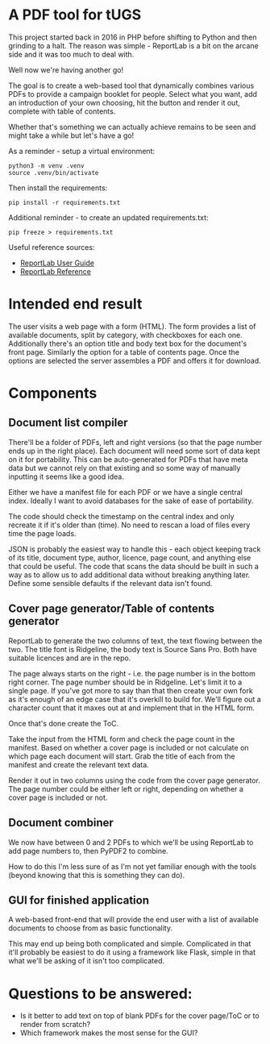 # A PDF tool for tUGS

This project started back in 2016 in PHP before shifting to Python and then grinding to a halt.
The reason was simple - ReportLab is a bit on the arcane side and it was too much to deal with.

Well now we're having another go!

The goal is to create a web-based tool that dynamically combines various PDFs to provide a campaign booklet for people.
Select what you want, add an introduction of your own choosing, hit the button and render it out, complete with table of contents.

Whether that's something we can actually achieve remains to be seen and might take a while but let's have a go!

As a reminder - setup a virtual environment:

```
python3 -m venv .venv
source .venv/bin/activate
```

Then install the requirements:

```
pip install -r requirements.txt
```

Additional reminder - to create an updated requirements.txt:

```
pip freeze > requirements.txt 
```

Useful reference sources:

- [ReportLab User Guide](https://www.reportlab.com/docs/reportlab-userguide.pdf)  
- [ReportLab Reference](https://www.reportlab.com/docs/reportlab-reference.pdf)

# Intended end result

The user visits a web page with a form (HTML). The form provides a list of available documents, split by category, with checkboxes for each one.
Additionally there's an option title and body text box for the document's front page. Similarly the option for a table of contents page.
Once the options are selected the server assembles a PDF and offers it for download.

# Components

## Document list compiler

There'll be a folder of PDFs, left and right versions (so that the page number ends up in the right place). 
Each document will need some sort of data kept on it for portability. This can be auto-generated for PDFs that have meta data but we cannot rely on that existing and so some way of manually inputting it seems like a good idea.

Either we have a manifest file for each PDF or we have a single central index. Ideally I want to avoid databases for the sake of ease of portability.

The code should check the timestamp on the central index and only recreate it if it's older than (time). No need to rescan a load of files every time the page loads.

JSON is probably the easiest way to handle this - each object keeping track of its title, document type, author, licence, page count, and anything else that could be useful.
The code that scans the data should be built in such a way as to allow us to add additional data without breaking anything later. Define some sensible defaults if the relevant data isn't found.

## Cover page generator/Table of contents generator

ReportLab to generate the two columns of text, the text flowing between the two. The title font is Ridgeline, the body text is Source Sans Pro. Both have suitable licences and are in the repo.

The page always starts on the right - i.e. the page number is in the bottom right corner. The page number should be in Ridgeline.
Let's limit it to a single page. If you've got more to say than that then create your own fork as it's enough of an edge case that it's overkill to build for. We'll figure out a character count that it maxes out at and implement that in the HTML form.

Once that's done create the ToC.

Take the input from the HTML form and check the page count in the manifest. Based on whether a cover page is included or not calculate on which page each document will start. Grab the title of each from the manifest and create the relevant text data.

Render it out in two columns using the code from the cover page generator. The page number could be either left or right, depending on whether a cover page is included or not.

## Document combiner

We now have between 0 and 2 PDFs to which we'll be using ReportLab to add page numbers to, then PyPDF2 to combine.

How to do this I'm less sure of as I'm not yet familiar enough with the tools (beyond knowing that this is something they can do).


## GUI for finished application

A web-based front-end that will provide the end user with a list of available documents to choose from as basic functionality.

This may end up being both complicated and simple. Complicated in that it'll probably be easiest to do it using a framework like Flask, simple in that what we'll be asking of it isn't too complicated.


# Questions to be answered:

- Is it better to add text on top of blank PDFs for the cover page/ToC or to render from scratch?
- Which framework makes the most sense for the GUI?